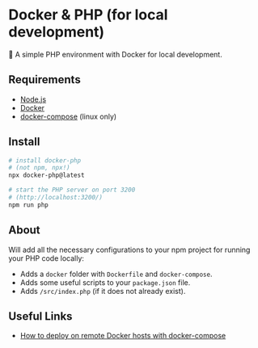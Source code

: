 # Docker & PHP (for local development)

🐋 A simple PHP environment with Docker for local development.

## Requirements

- [Node.js](https://nodejs.org/en/)
- [Docker](https://www.docker.com/get-started)
- [docker-compose](https://docs.docker.com/compose/install/) (linux only)

## Install

```bash
# install docker-php
# (not npm, npx!)
npx docker-php@latest

# start the PHP server on port 3200
# (http://localhost:3200/)
npm run php
```

## About

Will add all the necessary configurations to your npm project for running your PHP code locally:

- Adds a `docker` folder with `Dockerfile` and `docker-compose`.
- Adds some useful scripts to your `package.json` file.
- Adds `/src/index.php` (if it does not already exist).

## Useful Links

- [How to deploy on remote Docker hosts with docker-compose](https://www.docker.com/blog/how-to-deploy-on-remote-docker-hosts-with-docker-compose/)
